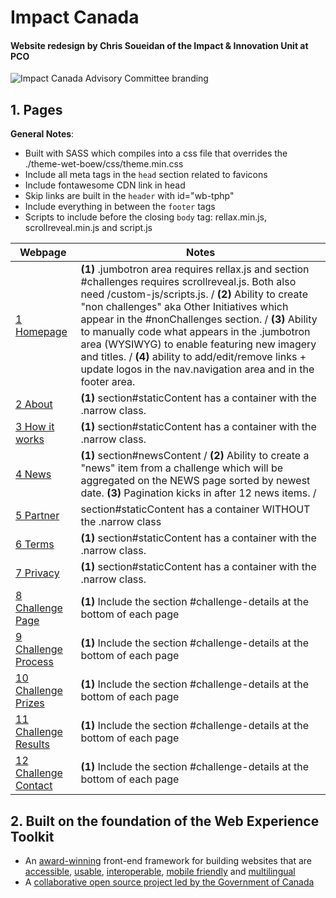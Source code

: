 # Impact Canada
#### Website redesign by Chris Soueidan of the Impact & Innovation Unit at PCO

![Impact Canada Advisory Committee branding](https://www.canada.ca/content/dam/pco-bcp/images/camp/innovation/carousel-en-impact-career.jpg "Impact Canada Advisory Committee branding")

## 1. Pages

**General Notes**: 

* Built with SASS which compiles into a css file that overrides the ./theme-wet-boew/css/theme.min.css
* Include all meta tags in the `head` section related to favicons
* Include fontawesome CDN link in head
* Skip links are built in the `header` with id="wb-tphp"
* Include everything in between the `footer` tags
* Scripts to include before the closing `body` tag: rellax.min.js, scrollreveal.min.js and script.js 

Webpage | Notes
------------- | ------------- 
[1 Homepage](https://loogart.github.io/impact-canada/) | **(1)** .jumbotron area requires rellax.js and section #challenges requires scrollreveal.js. Both also need /custom-js/scripts.js. / **(2)** Ability to create "non challenges" aka Other Initiatives which appear in the #nonChallenges section. / **(3)** Ability to manually code what appears in the .jumbotron area (WYSIWYG) to enable featuring new imagery and titles. / **(4)** ability to add/edit/remove links + update logos in the nav.navigation area and in the footer area.
[2 About](https://loogart.github.io/impact-canada/about.html) | **(1)** section#staticContent has a container with the .narrow class.
[3 How it works](https://loogart.github.io/impact-canada/how-it-works.html) | **(1)** section#staticContent has a container with the .narrow class.
[4 News](https://loogart.github.io/impact-canada/news.html) | **(1)** section#newsContent / **(2)** Ability to create a "news" item from a challenge which will be aggregated on the NEWS page sorted by newest date. **(3)** Pagination kicks in after 12 news items. /
[5 Partner](https://loogart.github.io/impact-canada/partner-with-us.html) | section#staticContent has a container WITHOUT the .narrow class
[6 Terms](https://loogart.github.io/impact-canada/terms.html) | **(1)** section#staticContent has a container with the .narrow class.
[7 Privacy](https://loogart.github.io/impact-canada/privacy.html) | **(1)** section#staticContent has a container with the .narrow class.
[8 Challenge Page](https://loogart.github.io/impact-canada/challenge.html) | **(1)** Include the section #challenge-details at the bottom of each page
[9 Challenge Process](https://loogart.github.io/impact-canada/challenge-process.html) | **(1)** Include the section #challenge-details at the bottom of each page
[10 Challenge Prizes](https://loogart.github.io/impact-canada/challenge-prizes.html) | **(1)** Include the section #challenge-details at the bottom of each page
[11 Challenge Results](https://loogart.github.io/impact-canada/challenge-results.html) | **(1)** Include the section #challenge-details at the bottom of each page
[12 Challenge Contact](https://loogart.github.io/impact-canada/challenge-contact.html) | **(1)** Include the section #challenge-details at the bottom of each page


## 2. Built on the foundation of the Web Experience Toolkit

* An [award-winning](http://wet-boew.github.io/wet-boew/docs/ref/accolades-en.html#awards) front-end framework for building websites that are [accessible](http://wet-boew.github.io/wet-boew/index-en.html#accessibility), [usable](http://wet-boew.github.io/wet-boew/index-en.html#usability), [interoperable](http://wet-boew.github.io/wet-boew/index-en.html#interoperability), [mobile friendly](http://wet-boew.github.io/wet-boew/index-en.html#mobile-friendly-responsive-design) and [multilingual](http://wet-boew.github.io/wet-boew/index-en.html#multilingual)
* A [collaborative open source project led by the Government of Canada](http://wet-boew.github.io/wet-boew/index-en.html#collaborative-approach)
